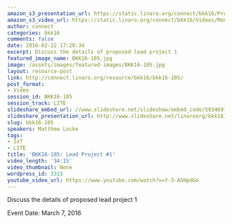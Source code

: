 ```yaml
---
amazon_s3_presentation_url: https://static.linaro.org/connect/bkk16/Presentations/Monday/BKK16-105.pdf
amazon_s3_video_url: https://static.linaro.org/connect/bkk16/Videos/Monday/BKK16-105%20HAL%20Plans.mp4
author: connect
categories: bkk16
comments: false
date: 2016-02-22 17:20:34
excerpt: Discuss the details of proposed lead project 1
featured_image_name: BKK16-105.jpg
image: /assets/images/featured-images/BKK16-105.jpg
layout: resource-post
link: http://connect.linaro.org/resource/bkk16/bkk16-105/
post_format:
- Video
session_id: BKK16-105
session_track: LITE
slideshare_embed_url: //www.slideshare.net/slideshow/embed_code/59346974
slideshare_presentation_url: http://www.slideshare.net/linaroorg/bkk16105-hals-for-lite
slug: bkk16-105
speakers: Matthew Locke
tags:
- IoT
- LITE
title: 'BKK16-105: Lead Project #1'
video_length: '34:15'
video_thumbnail: None
wordpress_id: 3313
youtube_video_url: https://www.youtube.com/watch?v=Y-5-A5HpdGo
---
```


Discuss the details of proposed lead project 1

Event Date: March 7, 2016
